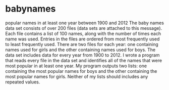 # babynames
popular names in at least one year between 1900 and 2012
The baby names data set consists of over 200 files (data sets are attached to this message). 
Each file contains a list of 100 names, along with the number of times each name was used.
Entries in the files are ordered from most frequently used to least frequently used.
There are two files for each year: one containing names used for girls and the other containing names used for boys.
The data set includes data for every year from 1900 to 2012.
I wrote a program that reads every file in the data set and identifies all of the names that were most popular in at least one year.
My program outputs two lists: one containing the most popular names for boys and the other containing the most popular names for girls. 
Neither of my lists should includes any repeated values.
